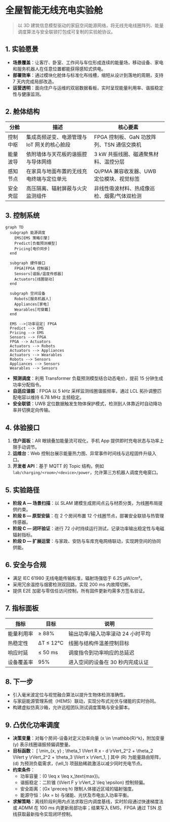 # 全屋智能无线充电实验舱

> 以 3D 建筑信息模型驱动的家庭空间能源网络，将无线充电线圈阵列、能量调度算法与安全联锁打包成可复制的实验舱协议。

## 1. 实验愿景

- **场景覆盖**：让客厅、卧室、工作间与车位形成连续的能量场，移动设备、家电和服务机器人在任意位置都能获得感知式供电。
- **部署效率**：通过模块化舱体与标准化布线槽，缩短从设计到落地的周期，支持 7 天内完成局部改造。
- **运营透明**：面向住户与运维的双层数据看板，实时呈现能量利用率、谐振稳定性与健康监测。

## 2. 舱体结构

| 分舱 | 描述 | 核心要素 |
| --- | --- | --- |
| 控制中枢 | 集成高频逆变、电源管理与 IoT 网关的核心舱段 | FPGA 控制板、GaN 功放阵列、TSN 通信交换机 |
| 能量波导 | 依附墙体与天花板的谐振腔与导体网络 | 3 kW 共振线圈、磁通聚焦材料、温控分层 |
| 感知节点 | 在家具与地面布置的无线充电终端与定位单元 | Qi/PMA 兼容收发器、UWB 定位模块、视觉标签 |
| 安全壳层 | 高压隔离、辐射屏蔽与火灾监测组件 | 非线性吸波材料、热成像巡检、烟雾/气体双检测 |

## 3. 控制系统

```mermaid
graph TD
  subgraph 能源调度
    EMS[EMS 策略引擎]
    Predict[负载预测模型]
    Pricing[电价同步]
  end

  subgraph 硬件接口
    FPGA[FPGA 控制器]
    Sensors[谐振/温度传感器]
    Actuators[线圈驱动]
  end

  subgraph 空间设备
    Robots[服务机器人]
    Appliances[家电]
    Wearables[可穿戴]
  end

  EMS -->|功率设定| FPGA
  Predict --> EMS
  Pricing --> EMS
  Sensors --> FPGA
  FPGA --> Actuators
  Actuators --> Robots
  Actuators --> Appliances
  Actuators --> Wearables
  Robots --> Sensors
  Appliances --> Sensors
  Wearables --> Sensors
```

- **预测调度**：利用 Transformer 负载预测模型结合动态电价，提前 15 分钟生成功率分配指令。
- **自适应谐振**：FPGA 以 5 kHz 采样监测线圈谐振频率，通过 LCL 拓扑调整匹配电容以维持 6.78 MHz 主频稳定。
- **安全联锁**：UWB 定位数据触发生物体保护模式，检测到人体靠近时自动降功率并切换定向传输。

## 4. 体验接口

1. **住户面板**：AR 眼镜叠加能量流可视化，手机 App 提供即时充电状态与功率上限手动调节。
2. **运维台**：Web 控制台展示能量热力图、异常事件时间线与远程固件升级入口。
3. **开发者 API**：基于 MQTT 的 Topic 结构，例如 `lab/charging/<room>/<device>/power`，允许第三方机器人调度充电窗口。

## 5. 实验路径

- **阶段 A — 场景扫描**：以 SLAM 建模生成房间点云与材质分类，为线圈布局提供约束。
- **阶段 B — 原型安装**：在 2 个房间布置 12 个线圈节点，部署安全联锁与热管理传感器。
- **阶段 C — 闭环验证**：进行 72 小时持续运行测试，记录功率输出稳定性与电磁辐射指标。
- **阶段 D — 扩展运营**：与家政、安防与车库充电网络联动，实现跨空间的协同供能。

## 6. 安全与合规

- 满足 IEC 61980 无线电能传输标准，辐射场强低于 6.25 μW/cm²。
- 采用冗余温控与烟雾检测双回路，实现 200 ms 内故障切断。
- 提供 E2E 加密与零信任访问控制，所有固件更新均需多方签名验证。

## 7. 指标面板

| 指标 | 目标 | 说明 |
| --- | --- | --- |
| 能量利用率 | ≥ 88% | 输出功率/输入功率滚动 24 小时平均 |
| 热稳定性 | ΔT ≤ 12℃ | 线圈与结构件温差控制目标 |
| 响应时延 | ≤ 50 ms | 调度指令到功率响应的总延迟 |
| 设备覆盖率 | 95% | 进入空间的设备在 30 秒内完成认证 |

## 8. 下一步

- 引入毫米波定位与视觉融合算法以提升生物体检测准确性。
- 与家庭能源管理系统（HEMS）联动，实现分布式光伏与储能的实时协同。
- 构建虚拟仿真沙箱，允许远程团队测试调度策略与安全脚本。

## 9. 凸优化功率调度

- **决策变量**：对每个房间-设备对定义功率向量 \(x \in \mathbb{R}^k\)，附加变量 \(y\) 表示线圈谐振频偏调整量。
- **目标函数**：
  \[
  \min_{x, y} \; \theta_1 \lVert R x - d \rVert_2^2 + \theta_2 \lVert y \rVert_2^2 + \theta_3 \lVert x \rVert_1,
  \]
  其中 \(R\) 为能量路由矩阵，\(d\) 为预测负载需求，\(\ell_1\) 项鼓励稀疏激活以减少同时充电节点。
- **约束条件**：
  - 功率容量：\(0 \leq x \leq x_\text{max}\)。
  - 谐振稳定：二阶锥 \(\lVert F y \rVert_2 \leq \epsilon\) 控制频偏。
  - 安全距离：\(Gx \preceq h\) 限制人体接近区域的辐射强度。
  - 能源守恒：\(Ax = b\) 与储能、光伏及市电出入功率平衡。
- **求解策略**：离线阶段利用内点法求取日内调度基线，实时阶段通过快速梯度法或 ADMM 在 100 ms 内更新局部功率；结果写入 EMS，FPGA 通过 TSN 总线获取最新指令实现闭环控制。
